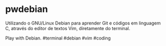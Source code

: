 # pwdebian

Utilizando o GNU/Linux Debian para aprender Git
e códigos em linguagem C, através do editor de
textos Vim, diretamente do terminal.

Play with Debian. #terminal #debian #vim #coding 
